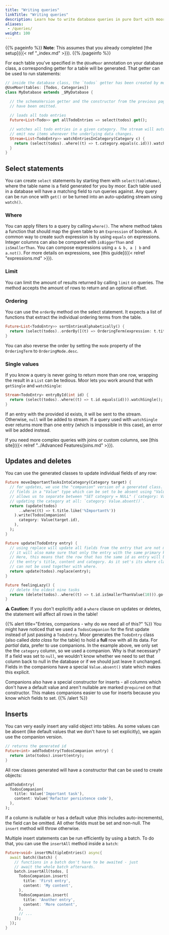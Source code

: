 ```yaml
---
title: "Writing queries"
linkTitle: "Writing queries"
description: Learn how to write database queries in pure Dart with moor
aliases:
 - /queries/
weight: 100
---
```


{{% pageinfo %}}
__Note__: This assumes that you already completed [the setup]({{< ref "_index.md" >}}).
{{% /pageinfo %}}

For each table you've specified in the `@UseMoor` annotation on your database class,
a corresponding getter for a table will be generated. That getter can be used to
run statements:
```dart
// inside the database class, the `todos` getter has been created by moor.
@UseMoor(tables: [Todos, Categories])
class MyDatabase extends _$MyDatabase {  

  // the schemaVersion getter and the constructor from the previous page
  // have been omitted.
  
  // loads all todo entries
  Future<List<Todo>> get allTodoEntries => select(todos).get();

  // watches all todo entries in a given category. The stream will automatically
  // emit new items whenever the underlying data changes.
  Stream<List<TodoEntry>> watchEntriesInCategory(Category c) {
    return (select(todos)..where((t) => t.category.equals(c.id))).watch();
  }
}
```
## Select statements
You can create `select` statements by starting them with `select(tableName)`, where the 
table name
is a field generated for you by moor. Each table used in a database will have a matching field
to run queries against. Any query can be run once with `get()` or be turned into an auto-updating
stream using `watch()`.
### Where
You can apply filters to a query by calling `where()`. The where method takes a function that
should map the given table to an `Expression` of boolean. A common way to create such expression
is by using `equals` on expressions. Integer columns can also be compared with `isBiggerThan`
and `isSmallerThan`. You can compose expressions using `a & b, a | b` and `a.not()`. For more
details on expressions, see [this guide]({{< relref "expressions.md" >}}).
### Limit
You can limit the amount of results returned by calling `limit` on queries. The method accepts
the amount of rows to return and an optional offset.
### Ordering
You can use the `orderBy` method on the select statement. It expects a list of functions that extract the individual
ordering terms from the table.
```dart
Future<List<TodoEntry>> sortEntriesAlphabetically() {
  return (select(todos)..orderBy([(t) => OrderingTerm(expression: t.title)])).get();
}
```
You can also reverse the order by setting the `mode` property of the `OrderingTerm` to
`OrderingMode.desc`.

### Single values
If you know a query is never going to return more than one row, wrapping the result in a `List`
can be tedious. Moor lets you work around that with `getSingle` and `watchSingle`:
```dart
Stream<TodoEntry> entryById(int id) {
  return (select(todos)..where((t) => t.id.equals(id))).watchSingle();
}
```
If an entry with the provided id exists, it will be sent to the stream. Otherwise,
`null` will be added to stream. If a query used with `watchSingle` ever returns
more than one entry (which is impossible in this case), an error will be added
instead.

If you need more complex queries with joins or custom columns, see [this site]({{< relref "../Advanced Features/joins.md" >}}).

## Updates and deletes
You can use the generated classes to update individual fields of any row:
```dart
Future moveImportantTasksIntoCategory(Category target) {
  // for updates, we use the "companion" version of a generated class. This wraps the
  // fields in a "Value" type which can be set to be absent using "Value.absent()". This
  // allows us to separate between "SET category = NULL" (`category: Value(null)`) and not
  // updating the category at all: `category: Value.absent()`.
  return (update(todos)
      ..where((t) => t.title.like('%Important%'))
    ).write(TodosCompanion(
      category: Value(target.id),
    ),
  );
}

Future update(TodoEntry entry) {
  // using replace will update all fields from the entry that are not marked as a primary key.
  // it will also make sure that only the entry with the same primary key will be updated.
  // Here, this means that the row that has the same id as entry will be updated to reflect
  // the entry's title, content and category. As it set's its where clause automatically, it
  // can not be used together with where.
  return update(todos).replace(entry);
}

Future feelingLazy() {
  // delete the oldest nine tasks
  return (delete(todos)..where((t) => t.id.isSmallerThanValue(10))).go();
}
```
__⚠️ Caution:__ If you don't explicitly add a `where` clause on updates or deletes, 
the statement will affect all rows in the table!

{{% alert title="Entries, companions - why do we need all of this?"  %}}
You might have noticed that we used a `TodosCompanion` for the first update instead of
just passing a `TodoEntry`. Moor generates the `TodoEntry` class (also called _data
class_ for the table) to hold a __full__ row with all its data. For _partial_ data,
prefer to use companions. In the example above, we only set the the `category` column,
so we used a companion. 
Why is that necessary? If a field was set to `null`, we wouldn't know whether we need 
to set that column back to null in the database or if we should just leave it unchanged.
Fields in the companions have a special `Value.absent()` state which makes this explicit.

Companions also have a special constructor for inserts - all columns which don't have
a default value and aren't nullable are marked `@required` on that constructor. This makes
companions easier to use for inserts because you know which fields to set.
{{% /alert %}}

## Inserts
You can very easily insert any valid object into tables. As some values can be absent
(like default values that we don't have to set explicitly), we again use the 
companion version.
```dart
// returns the generated id
Future<int> addTodoEntry(TodosCompanion entry) {
  return into(todos).insert(entry);
}
```
All row classes generated will have a constructor that can be used to create objects:
```dart
addTodoEntry(
  TodosCompanion(
    title: Value('Important task'),
    content: Value('Refactor persistence code'),
  ),
);
```
If a column is nullable or has a default value (this includes auto-increments), the field
can be omitted. All other fields must be set and non-null. The `insert` method will throw
otherwise.

Multiple insert statements can be run efficiently by using a batch. To do that, you can
use the `insertAll` method inside a `batch`:
```dart
Future<void> insertMultipleEntries() async{
  await batch((batch) {
    // functions in a batch don't have to be awaited - just
    // await the whole batch afterwards.
    batch.insertAll(todos, [
      TodosCompanion.insert(
        title: 'First entry',
        content: 'My content',
      ),
      TodosCompanion.insert(
        title: 'Another entry',
        content: 'More content',
      ),
      // ...
    ]);
  });
}
```